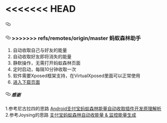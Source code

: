 <<<<<<< HEAD
﻿<h3><a id="user-content-------蚂蚁森林助手--" class="anchor" aria-hidden="true" href="#------蚂蚁森林助手--"><svg class="octicon octicon-link" viewBox="0 0 16 16" version="1.1" width="16" height="16" aria-hidden="true"><path fill-rule="evenodd" d="M4 9h1v1H4c-1.5 0-3-1.69-3-3.5S2.55 3 4 3h4c1.45 0 3 1.69 3 3.5 0 1.41-.91 2.72-2 3.25V8.59c.58-.45 1-1.27 1-2.09C10 5.22 8.98 4 8 4H4c-.98 0-2 1.22-2 2.5S3 9 4 9zm9-3h-1v1h1c1 0 2 1.22 2 2.5S13.98 12 13 12H9c-.98 0-2-1.22-2-2.5 0-.83.42-1.64 1-2.09V6.25c-1.09.53-2 1.84-2 3.25C6 11.31 7.55 13 9 13h4c1.45 0 3-1.69 3-3.5S14.5 6 13 6z"></path></svg></a>
=======
<h3><a id="user-content-------蚂蚁森林助手--" class="anchor" aria-hidden="true" href="#------蚂蚁森林助手--"><svg class="octicon octicon-link" viewBox="0 0 16 16" version="1.1" width="16" height="16" aria-hidden="true"><path fill-rule="evenodd" d="M4 9h1v1H4c-1.5 0-3-1.69-3-3.5S2.55 3 4 3h4c1.45 0 3 1.69 3 3.5 0 1.41-.91 2.72-2 3.25V8.59c.58-.45 1-1.27 1-2.09C10 5.22 8.98 4 8 4H4c-.98 0-2 1.22-2 2.5S3 9 4 9zm9-3h-1v1h1c1 0 2 1.22 2 2.5S13.98 12 13 12H9c-.98 0-2-1.22-2-2.5 0-.83.42-1.64 1-2.09V6.25c-1.09.53-2 1.84-2 3.25C6 11.31 7.55 13 9 13h4c1.45 0 3-1.69 3-3.5S14.5 6 13 6z"></path></svg></a>
>>>>>>> refs/remotes/origin/master
  <span>
    <span>蚂蚁森林助手</span>
  </span>
</h3>
<div></div>
<ol>
  <li>
    <div></div>
    自动收取自己与好友的能量</li>
  <li>
    <div></div>
    自动收取好友即将消失的能量</li>
  <li>
    <div></div>
    静默操作，无需打开蚂蚁森林页面</li>
  <li>
    <div></div>
    定时启动，每隔10分钟收取一次</li>
  <li>
    <div></div>
    软件需要Xposed框架支持，在VirtualXposed里面可以正常使用</li>
  <li>
    <div></div>
    <a href="https://github.com/WithHades/forestHook/releases">进入下载页面</a>
  </li>
</ol>
<div></div>
<div>
  <a name="user-content-e6849fe8b0a2_2"></a>
  <a id="user-content-e6849fe8b0a2_2"></a>
  <a name="user-content-感谢"></a>
  <a id="user-content-感谢"></a>
</div>
<h5><a id="user-content---感谢" class="anchor" aria-hidden="true" href="#--感谢"><svg class="octicon octicon-link" viewBox="0 0 16 16" version="1.1" width="16" height="16" aria-hidden="true"><path fill-rule="evenodd" d="M4 9h1v1H4c-1.5 0-3-1.69-3-3.5S2.55 3 4 3h4c1.45 0 3 1.69 3 3.5 0 1.41-.91 2.72-2 3.25V8.59c.58-.45 1-1.27 1-2.09C10 5.22 8.98 4 8 4H4c-.98 0-2 1.22-2 2.5S3 9 4 9zm9-3h-1v1h1c1 0 2 1.22 2 2.5S13.98 12 13 12H9c-.98 0-2-1.22-2-2.5 0-.83.42-1.64 1-2.09V6.25c-1.09.53-2 1.84-2 3.25C6 11.31 7.55 13 9 13h4c1.45 0 3-1.69 3-3.5S14.5 6 13 6z"></path></svg></a>
  <span>感谢</span>
</h5>
<div></div>
<p>1.参考尼古拉四的思路 <a href="https://www.52pojie.cn/thread-794312-1-1.html" rel="nofollow">Android支付宝蚂蚁森林能量自动收取插件开发原理解析</a>
  <br> 2.参考Joysing的思路
  <a href="https://github.com/Joysing/AlipayAutoGetForest">支付宝蚂蚁森林自动收能量 &amp; 监控能量生成</a>
</p>
